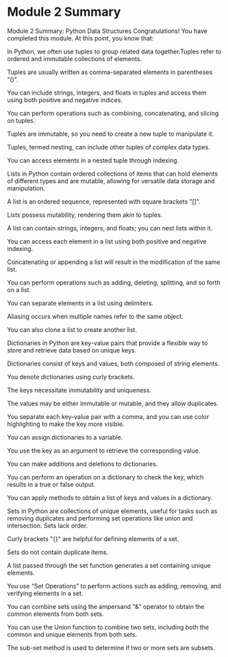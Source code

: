 # Module 2 Summary

Module 2 Summary: Python Data Structures
Congratulations! You have completed this module. At this point, you know that:

In Python, we often use tuples to group related data together.Tuples refer to ordered and immutable collections of elements.

Tuples are usually written as comma-separated elements in parentheses “()".

You can include strings, integers, and floats in tuples and access them using both positive and negative indices.

You can perform operations such as combining, concatenating, and slicing on tuples.

Tuples are immutable, so you need to create a new tuple to manipulate it.

Tuples, termed nesting, can include other tuples of complex data types.

You can access elements in a nested tuple through indexing.

Lists in Python contain ordered collections of items that can hold elements of different types and are mutable, allowing for versatile data storage and manipulation.

A list is an ordered sequence, represented with square brackets "[]".

Lists possess mutability, rendering them akin to tuples.

A list can contain strings, integers, and floats; you can nest lists within it.

You can access each element in a list using both positive and negative indexing.

Concatenating or appending a list will result in the modification of the same list.

You can perform operations such as adding, deleting, splitting, and so forth on a list.

You can separate elements in a list using delimiters.

Aliasing occurs when multiple names refer to the same object.

You can also clone a list to create another list.

Dictionaries in Python are key-value pairs that provide a flexible way to store and retrieve data based on unique keys.

Dictionaries consist of keys and values, both composed of string elements.

You denote dictionaries using curly brackets.

The keys necessitate immutability and uniqueness.

The values may be either immutable or mutable, and they allow duplicates.

You separate each key-value pair with a comma, and you can use color highlighting to make the key more visible.

You can assign dictionaries to a variable.

You use the key as an argument to retrieve the corresponding value.

You can make additions and deletions to dictionaries.

You can perform an operation on a dictionary to check the key, which results in a true or false output.

You can apply methods to obtain a list of keys and values in a dictionary.

Sets in Python are collections of unique elements, useful for tasks such as removing duplicates and performing set operations like union and intersection. Sets lack order.

Curly brackets "{}" are helpful for defining elements of a set.

Sets do not contain duplicate items.

A list passed through the set function generates a set containing unique elements.

You use “Set Operations” to perform actions such as adding, removing, and verifying elements in a set.

You can combine sets using the ampersand "&" operator to obtain the common elements from both sets.

You can use the Union function to combine two sets, including both the common and unique elements from both sets.

The sub-set method is used to determine if two or more sets are subsets.
